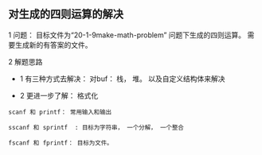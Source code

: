 ## 对生成的四则运算的解决

1 问题： 目标文件为“20-1-9make-math-problem” 问题下生成的四则运算。 需要生成新的有答案的文件。

2 解题思路

- 1 有三种方式去解决： 对buf： 栈， 堆。 以及自定义结构体来解决

- 2 更进一步了解： 格式化

```
scanf 和 printf： 常用输入和输出

sscanf 和 sprintf  : 目标为字符串， 一个分解， 一个整合

fscanf 和 fprintf： 目标为文件。 
```